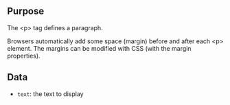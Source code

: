 ## Purpose

The &lt;p&gt; tag defines a paragraph.

Browsers automatically add some space (margin) before and after each &lt;p&gt; element. The margins 
can be modified with CSS (with the margin properties).

## Data

* `text`: the text to display
